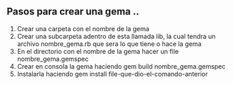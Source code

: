 ## Pasos para crear una gema ..

1. Crear una carpeta con el nombre de la gema
2. Crear una subcarpeta adentro de esta llamada lib, la cual tendra un archivo nombre_gema.rb que sera lo que tiene o hace la gema
3. En el directorio con el nombre de la gema hacer un file nombre_gema.gemspec
4. Crear en consola la gema haciendo  gem build nombre_gema.gemspec
5. Instalarla haciendo gem install file-que-dio-el-comando-anterior